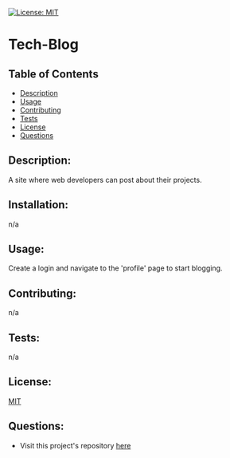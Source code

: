 [![License: MIT](https://img.shields.io/badge/License-MIT-yellow.svg)](https://opensource.org/licenses/MIT)
# Tech-Blog

## Table of Contents
- [Description](#description)
- [Usage](#usage)
- [Contributing](#contributing)
- [Tests](#tests)
- [License](#license)
- [Questions](#questions)

## Description:
 A site where web developers can post about their projects.

## Installation:
 n/a

## Usage:
 Create a login and navigate to the 'profile' page to start blogging.

## Contributing:
 n/a

## Tests:
 n/a

## License:
 [MIT](https://opensource.org/licenses/MIT)

## Questions:
 - Visit this project's repository [here](https://github.com/sdoval27/Tech-Blog)
